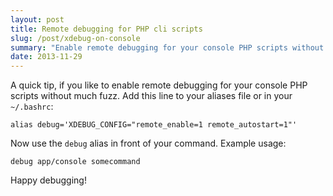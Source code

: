 ```yaml
---
layout: post
title: Remote debugging for PHP cli scripts
slug: /post/xdebug-on-console
summary: "Enable remote debugging for your console PHP scripts without much fuzz."
date: 2013-11-29
---
```


A quick tip, if you like to enable remote debugging for your console PHP scripts without much fuzz.
Add this line to your aliases file or in your `~/.bashrc`:

    alias debug='XDEBUG_CONFIG="remote_enable=1 remote_autostart=1"'

Now use the `debug` alias in front of your command. Example usage:

    debug app/console somecommand

Happy debugging!
